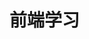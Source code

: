 <!--
 * @Author: huanghao
 * @Date: 2024-11-29 09:54:44
 * @LastEditors: huanghao
 * @LastEditTime: 2024-11-29 11:00:29
 * @Description: 前端学习
-->
# 前端学习